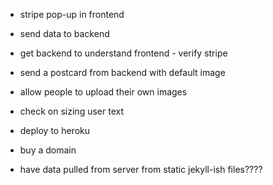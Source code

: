 - stripe pop-up in frontend
- send data to backend

- get backend to understand frontend - verify stripe
- send a postcard from backend with default image

- allow people to upload their own images
- check on sizing user text

- deploy to heroku
- buy a domain

- have data pulled from server from static jekyll-ish files????